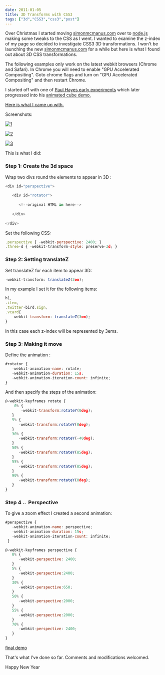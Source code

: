 ```yaml
---
date: 2011-01-05
title: 3D Transforms with CSS3
tags: ["3d","CSS3","css3","post"]
---
```

Over Christmas I started moving [simonmcmanus.com](https://simonmcmanus.com "Simon McManus homepage") over to [node.js](http://nodejs.org/) making some tweaks to the CSS as I went. I wanted to examine the z-index of my page so decided to investigate CSS3 3D transformations. I won't be launching the new [simonmcmanus.com](https://simonmcmanus.com) for a while but here is what I found out about 3D CSS transformations.  
  
The following examples only work on the latest webkit browsers (Chrome and Safari). In Chrome you will need to enable "GPU Accelerated Compositing". Goto chrome flags and turn on "GPU Accelerated Compositing" and then restart Chrome.  
  
I started off with one of [Paul Hayes early experiments](http://www.paulrhayes.com/experiments/perspective/) which later progressed into his [animated cube demo.](http://www.paulrhayes.com/2009-07/animated-css3-cube-interface-using-3d-transforms/)  
  
[Here is what I came up with.](https://simonmcmanus.com/stuff/css3/rotate/standalone/index.html)  
  
Screenshots:  
  
[![](https://simonmcmanus.files.wordpress.com/2011/01/1.png?w=300 "1")](https://simonmcmanus.files.wordpress.com/2011/01/1.png)  
  
[![](https://simonmcmanus.files.wordpress.com/2011/01/2.png?w=300 "2")](https://simonmcmanus.files.wordpress.com/2011/01/2.png)  
  
[![](https://simonmcmanus.files.wordpress.com/2011/01/3.png?w=300 "3")](https://simonmcmanus.files.wordpress.com/2011/01/3.png)  
  
This is what I did:  

### Step 1: Create the 3d space

  
Wrap two divs round the elements to appear in 3D :  
```js
<div id="perspective">
  
   <div id="rotator">
  
      <!--original HTML in here-->
  
   </div>
  
</div>
```
  
Set the following CSS:  
```js
.perspective { -webkit-perspective: 2400; }
.three-d { -webkit-transform-style: preserve-3d; }
```
  

### Step 2: Setting translateZ

  
Set translateZ for each item to appear 3D:  
```js
-webkit-transform: translateZ(3em);
```
  
In my example I set it for the following items:  
```js
h1,
.item,
.twitter-bird.sign,
.vcard{
   -webkit-transform: translateZ(3em); 
}
```
  
In this case each z-index will be represented by 3ems.  

### Step 3: Making it move

  
Define the animation :  
```js
#rotator {
   -webkit-animation-name: rotate;
   -webkit-animation-duration: 15s; 
   -webkit-animation-iteration-count: infinite;
}
```
  
And then specify the steps of the animation:  
```js
@-webkit-keyframes rotate {
    0% {
       -webkit-transform:rotateY(0deg); 
   }
   5% {
      -webkit-transform:rotateY(0deg);
   }
   30% {
      -webkit-transform:rotateY(-40deg);
   }
   50% {
      -webkit-transform:rotateY(85deg);
   }
   55% {
      -webkit-transform:rotateY(85deg);
   }
   90% {
      -webkit-transform:rotateY(0deg);
   } 
}
```


### Step 4 ..  Perspective

  
To give a zoom effect I created a second animation:  
```js
#perspective { 
   -webkit-animation-name: perspective;
   -webkit-animation-duration: 15s;
   -webkit-animation-iteration-count: infinite;
 }
```
  
```js
@-webkit-keyframes perspective {
   0% {
      -webkit-perspective: 2400;
   }
   5% {
      -webkit-perspective:2400;
   }
   30% {
      -webkit-perspective:650;
   }
   50% {
      -webkit-perspective:2000;
   }
   55% {
      -webkit-perspective:2000;
   }
   70% {
      -webkit-perspective: 2400;
   }  
}
```
  
[final demo](https://simonmcmanus.com/stuff/css3/rotate/standalone/index.html "final demo")  
  
That's what I've done so far. Comments and modifications welcomed.  
  
Happy New Year

        